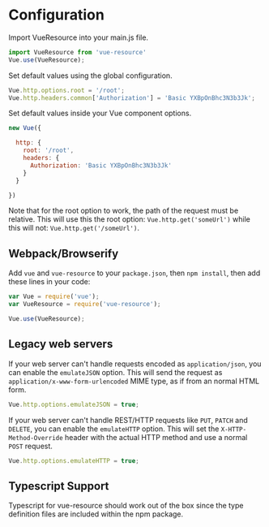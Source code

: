 # Configuration

Import VueResource into your main.js file.
```js
import VueResource from 'vue-resource'
Vue.use(VueResource);
```

Set default values using the global configuration.

```js
Vue.http.options.root = '/root';
Vue.http.headers.common['Authorization'] = 'Basic YXBpOnBhc3N3b3Jk';
```

Set default values inside your Vue component options.

```js
new Vue({

  http: {
    root: '/root',
    headers: {
      Authorization: 'Basic YXBpOnBhc3N3b3Jk'
    }
  }

})
```

Note that for the root option to work, the path of the request must be relative. This will use this the root option: `Vue.http.get('someUrl')` while this will not: `Vue.http.get('/someUrl')`.

## Webpack/Browserify

Add `vue` and `vue-resource` to your `package.json`, then `npm install`, then add these lines in your code:

```js
var Vue = require('vue');
var VueResource = require('vue-resource');

Vue.use(VueResource);
```

## Legacy web servers

If your web server can't handle requests encoded as `application/json`, you can enable the `emulateJSON` option. This will send the request as `application/x-www-form-urlencoded` MIME type, as if from an normal HTML form.

```js
Vue.http.options.emulateJSON = true;
```

If your web server can't handle REST/HTTP requests like `PUT`, `PATCH` and `DELETE`, you can enable the `emulateHTTP` option. This will set the `X-HTTP-Method-Override` header with the actual HTTP method and use a normal `POST` request.

```js
Vue.http.options.emulateHTTP = true;
```

## Typescript Support

Typescript for vue-resource should work out of the box since the type definition files are included within the npm package.
